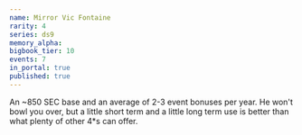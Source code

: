 ```yaml
---
name: Mirror Vic Fontaine
rarity: 4
series: ds9
memory_alpha:
bigbook_tier: 10
events: 7
in_portal: true
published: true
---
```


An ~850 SEC base and an average of 2-3 event bonuses per year. He won't bowl you over, but a little short term and a little long term use is better than what plenty of other 4*s can offer.
